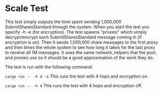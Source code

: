 # Scale Test

This test simply outputs the time spent sending 1,000,000 SubmitSharesStandard 
through the system. When you start the test you specify -h <num of hops> -e (for encryption). 
The test spawns <num of hops> "proxies" which simply decrypt/encrypt each 
SubmitSharesStandard message coming in (if encryption is on). Then it sends 
1,000,000 share messages to the first proxy and then times the whole system to see 
how long it takes for the last proxy to receive all 1M messages. It uses the same
network_helpers that the pool, and proxies use so it should be a good approximation
of the work they do. 

The test is run with the following command:

```cargo run -- -h 4 -e```
This runs the test with 4 hops and encryption on.

```cargo run -- -h 4```
This runs the test with 4 hops and encryption off.



